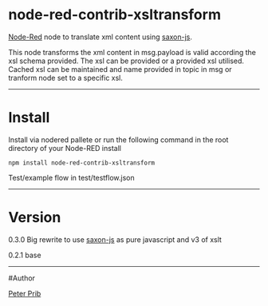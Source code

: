 node-red-contrib-xsltransform
=============================


[Node-Red][1] node to translate xml content using [saxon-js][2].

This node transforms the xml content in msg.payload is valid according the xsl schema provided.
The xsl can be provided or a provided xsl utilised.
Cached xsl can be maintained and name provided in topic in msg or tranform node set to a specific xsl.

------------------------------------------------------------

# Install

Install via nodered pallete or run the following command in the root directory of your Node-RED install

    npm install node-red-contrib-xsltransform


Test/example flow in  test/testflow.json

------------------------------------------------------------

# Version

0.3.0 Big rewrite to use [saxon-js][2] as pure javascript and v3 of xslt

0.2.1 base

------------------------------------------------------------

#Author

[Peter Prib][3]

[1]:  http://nodered.org

[2]: https://www.npmjs.com/package/saxon-js

[3]: https://github.com/peterprib

